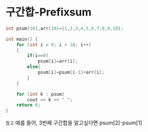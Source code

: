 # 구간합-Prefixsum

```c++
int psum[10],arr[10]={1,2,3,4,5,6,7,8,9,10};

int main() {
	for (int i = 0; i < 10; i++)
	{
		if(i==0)
			psum[i]=arr[i];
		else{
			psum[i]=psum[i-1]+arr[i];
		}
	}

	for (int k : psum)
		cout << k << " ";
	return 0;
}
```

`참고`
예를 들어, 3번째 구간합을 알고싶다면 psum[2]-psum[1]
